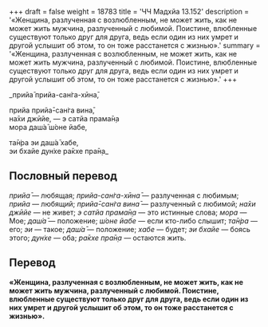 +++
draft = false
weight = 18783
title = 'ЧЧ Мадхйа 13.152'
description = '«Женщина, разлученная с возлюбленным, не может жить, как не может жить мужчина, разлученный с любимой. Поистине, влюбленные существуют только друг для друга, ведь если один из них умрет и другой услышит об этом, то он тоже расстанется с жизнью».'
summary = '«Женщина, разлученная с возлюбленным, не может жить, как не может жить мужчина, разлученный с любимой. Поистине, влюбленные существуют только друг для друга, ведь если один из них умрет и другой услышит об этом, то он тоже расстанется с жизнью».'
+++

_прийа̄ прийа-сан̇га-хӣна̄,  
  
прийа прийа̄-сан̇га вина̄,  
на̄хи джӣйе, — э сатйа прама̄н̣а  
мора даш́а̄ ш́оне йабе,  
  
та̄н̇ра эи даш́а̄ хабе,  
эи бхайе дун̇хе ра̄кхе пра̄н̣а_

## Пословный перевод

_прийа̄_ — любящая; _прийа_\-_сан̇га_\-_хӣна̄_ — разлученная с любимым; _прийа_ — любящий; _прийа̄_\-_сан̇га_ _вина̄_ — разлученный с любимой; _на̄хи_ _джӣйе_ — не живет; _э_ _сатйа_ _прама̄н̣а_ — это истинные слова; _мора_ — Мое; _даш́а̄_ — положение; _ш́оне_ _йабе_ — если кто-либо слышит; _та̄н̇ра_ — его; _эи_ — такое; _даш́а̄_ — положение; _хабе_ — будет; _эи_ _бхайе_ — боясь этого; _дун̇хе_ — оба; _ра̄кхе_ _пра̄н̣а_ — остаются жить.

## Перевод

**«Женщина, разлученная с возлюбленным, не может жить, как не может жить мужчина, разлученный с любимой. Поистине, влюбленные существуют только друг для друга, ведь если один из них умрет и другой услышит об этом, то он тоже расстанется с жизнью».**
